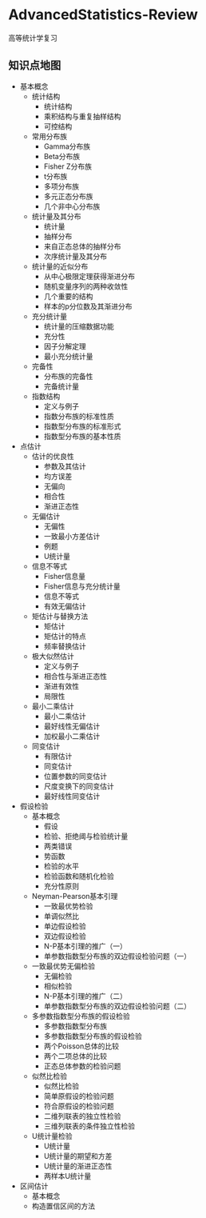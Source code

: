 # AdvancedStatistics-Review
高等统计学复习

## 知识点地图

- 基本概念
  - 统计结构
    - 统计结构
    - 乘积结构与重复抽样结构
    - 可控结构
  - 常用分布族
    - Gamma分布族  
    - Beta分布族
    - Fisher Z分布族
    - t分布族
    - 多项分布族
    - 多元正态分布族
    - 几个非中心分布族
  - 统计量及其分布
    - 统计量
    - 抽样分布
    - 来自正态总体的抽样分布
    - 次序统计量及其分布
  - 统计量的近似分布
    - 从中心极限定理获得渐进分布
    - 随机变量序列的两种收敛性
    - 几个重要的结构
    - 样本的p分位数及其渐进分布
  - 充分统计量
    - 统计量的压缩数据功能
    - 充分性
    - 因子分解定理
    - 最小充分统计量
  - 完备性
    - 分布族的完备性
    - 完备统计量
  - 指数结构
    - 定义与例子
    - 指数分布族的标准性质
    - 指数型分布族的标准形式
    - 指数型分布族的基本性质
- 点估计
  - 估计的优良性
    - 参数及其估计
    - 均方误差
    - 无偏向
    - 相合性
    - 渐进正态性
  - 无偏估计
    - 无偏性
    - 一致最小方差估计
    - 例题
    - U统计量
  - 信息不等式
    - Fisher信息量
    - Fisher信息与充分统计量
    - 信息不等式
    - 有效无偏估计
  - 矩估计与替换方法
    - 矩估计
    - 矩估计的特点
    - 频率替换估计
  - 极大似然估计
    - 定义与例子
    - 相合性与渐进正态性
    - 渐进有效性
    - 局限性
  - 最小二乘估计
    - 最小二乘估计
    - 最好线性无偏估计
    - 加权最小二乘估计
  - 同变估计
    - 有限估计
    - 同变估计
    - 位置参数的同变估计
    - 尺度变换下的同变估计
    - 最好线性同变估计
- 假设检验
  - 基本概念
    - 假设
    - 检验、拒绝阈与检验统计量
    - 两类错误
    - 势函数
    - 检验的水平
    - 检验函数和随机化检验
    - 充分性原则
  - Neyman-Pearson基本引理
    - 一致最优势检验
    - 单调似然比
    - 单边假设检验
    - 双边假设检验
    - N-P基本引理的推广（一）
    - 单参数指数型分布族的双边假设检验问题（一）
  - 一致最优势无偏检验
    - 无偏检验
    - 相似检验
    - N-P基本引理的推广（二）
    - 单参数指数型分布族的双边假设检验问题（二）
  - 多参数指数型分布族的假设检验
    - 多参数指数型分布族
    - 多参数指数型分布族的假设检验
    - 两个Poisson总体的比较
    - 两个二项总体的比较
    - 正态总体参数的检验问题
  - 似然比检验
    - 似然比检验
    - 简单原假设的检验问题
    - 符合原假设的检验问题
    - 二维列联表的独立性检验
    - 三维列联表的条件独立性检验
  - U统计量检验
    - U统计量
    - U统计量的期望和方差
    - U统计量的渐进正态性
    - 两样本U统计量
- 区间估计
  - 基本概念
  - 构造置信区间的方法
